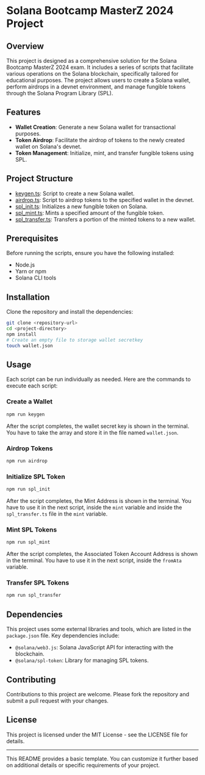 # Solana Bootcamp MasterZ 2024 Project

## Overview
This project is designed as a comprehensive solution for the Solana Bootcamp MasterZ 2024 exam. It includes a series of scripts that facilitate various operations on the Solana blockchain, specifically tailored for educational purposes. The project allows users to create a Solana wallet, perform airdrops in a devnet environment, and manage fungible tokens through the Solana Program Library (SPL).

## Features
- **Wallet Creation**: Generate a new Solana wallet for transactional purposes.
- **Token Airdrop**: Facilitate the airdrop of tokens to the newly created wallet on Solana's devnet.
- **Token Management**: Initialize, mint, and transfer fungible tokens using SPL.

## Project Structure
- [keygen.ts](file:///Users/andreafalcon/dev/masterz-solana-bootcamp-exam-2024/keygen.ts#1%2C1-1%2C1): Script to create a new Solana wallet.
- [airdrop.ts](file:///Users/andreafalcon/dev/masterz-solana-bootcamp-exam-2024/airdrop.ts#1%2C1-1%2C1): Script to airdrop tokens to the specified wallet in the devnet.
- [spl_init.ts](file:///Users/andreafalcon/dev/masterz-solana-bootcamp-exam-2024/spl_init.ts#1%2C1-1%2C1): Initializes a new fungible token on Solana.
- [spl_mint.ts](file:///Users/andreafalcon/dev/masterz-solana-bootcamp-exam-2024/spl_mint.ts#1%2C1-1%2C1): Mints a specified amount of the fungible token.
- [spl_transfer.ts](file:///Users/andreafalcon/dev/masterz-solana-bootcamp-exam-2024/spl_transfer.ts#1%2C1-1%2C1): Transfers a portion of the minted tokens to a new wallet.

## Prerequisites
Before running the scripts, ensure you have the following installed:
- Node.js
- Yarn or npm
- Solana CLI tools

## Installation
Clone the repository and install the dependencies:
```bash
git clone <repository-url>
cd <project-directory>
npm install
# Create an empty file to storage wallet secretkey
touch wallet.json
```

## Usage
Each script can be run individually as needed. Here are the commands to execute each script:

### Create a Wallet
```bash
npm run keygen
```

After the script completes, the wallet secret key is shown in the terminal. You have to take the array and store it in the file named `wallet.json`.

### Airdrop Tokens
```bash
npm run airdrop
```

### Initialize SPL Token
```bash
npm run spl_init
```

After the script completes, the Mint Address is shown in the terminal. You have to use it in the next script, inside the `mint` variable and inside the `spl_transfer.ts` file in the `mint` variable.

### Mint SPL Tokens
```bash
npm run spl_mint
```

After the script completes, the Associated Token Account Address is shown in the terminal. You have to use it in the next script, inside the `fromAta` variable.

### Transfer SPL Tokens
```bash
npm run spl_transfer
```

## Dependencies
This project uses some external libraries and tools, which are listed in the `package.json` file. Key dependencies include:
- `@solana/web3.js`: Solana JavaScript API for interacting with the blockchain.
- `@solana/spl-token`: Library for managing SPL tokens.

## Contributing
Contributions to this project are welcome. Please fork the repository and submit a pull request with your changes.

## License
This project is licensed under the MIT License - see the LICENSE file for details.

---

This README provides a basic template. You can customize it further based on additional details or specific requirements of your project.